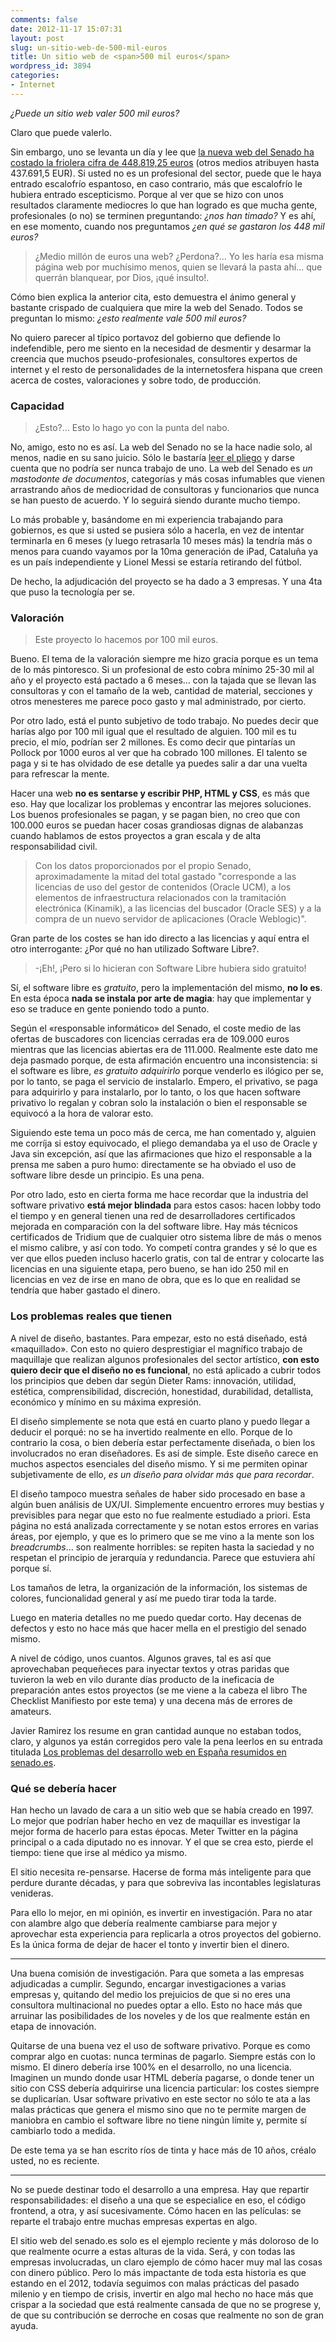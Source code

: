 ```yaml
---
comments: false
date: 2012-11-17 15:07:31
layout: post
slug: un-sitio-web-de-500-mil-euros
title: Un sitio web de <span>500 mil euros</span>
wordpress_id: 3894
categories:
- Internet
---
```


_¿Puede un sitio web valer 500 mil euros?_


  


Claro que puede valerlo.





Sin embargo, uno se levanta un día y lee que [la nueva web del Senado ha costado la friolera cifra de 448.819,25 euros](http://www.elmundo.es/elmundo/2012/11/06/navegante/1352201162.html) (otros medios atribuyen hasta 437.691,5 EUR). Si usted no es un profesional del sector, puede que le haya entrado escalofrío espantoso, en caso contrario, más que escalofrío le hubiera entrado escepticismo. Porque al ver que se hizo con unos resultados claramente mediocres lo que han logrado es que mucha gente, profesionales (o no) se terminen preguntando: _¿nos han timado?_ Y es ahí, en ese momento, cuando nos preguntamos _¿en qué se gastaron los 448 mil euros?_





> 
  
> 
> ¿Medio millón de euros una web? ¿Perdona?… Yo les haría esa misma página web por muchísimo menos, quien se llevará la pasta ahí… que querrán blanquear, por Dios, ¡qué insulto!.
> 
> 






Cómo bien explica la anterior cita, esto demuestra el ánimo general y bastante crispado de cualquiera que mire la web del Senado. Todos se preguntan lo mismo: _¿esto realmente vale 500 mil euros?_





No quiero parecer al típico portavoz del gobierno que defiende lo indefendible, pero me siento en la necesidad de desmentir y desarmar la creencia que muchos pseudo-profesionales, consultores expertos de internet y el resto de personalidades de la internetosfera hispana que creen acerca de costes, valoraciones y sobre todo, de producción.





### Capacidad





> 
  
> 
> ¿Esto?… Esto lo hago yo con la punta del nabo.
> 
> 






No, amigo, esto no es así. La web del Senado no se la hace nadie solo, al menos, nadie en su sano juicio. Sólo le bastaría [leer el pliego](http://www.senado.es/web/relacionesciudadanos/contratacion/contratacionsenado/contratacionadjudicada/detalle/index.html?id=2010&id2=208&id3=0) y darse cuenta que no podría ser nunca trabajo de uno.  La web del Senado es _un mastodonte de documentos_, categorías y más cosas infumables que vienen arrastrando años de mediocridad de consultoras y funcionarios que nunca se han puesto de acuerdo. Y lo seguirá siendo durante mucho tiempo.





Lo más probable y, basándome en mi experiencia trabajando para gobiernos, es que si usted se pusiera sólo a hacerla, en vez de intentar terminarla en 6 meses (y luego retrasarla 10 meses más) la tendría más o menos para cuando vayamos por la 10ma generación de iPad, Cataluña ya es un país independiente y Lionel Messi se estaría retirando del fútbol.





De hecho, la adjudicación del proyecto se ha dado a 3 empresas. Y una 4ta que puso la tecnología per se.





### Valoración





> 
  
> 
> Este proyecto lo hacemos por 100 mil euros.
> 
> 






Bueno. El tema de la valoración siempre me hizo gracia porque es un tema de lo más pintoresco. Si un profesional de esto cobra mínimo 25-30 mil al año y el proyecto está pactado a 6 meses… con la tajada que se llevan las consultoras y con el tamaño de la web, cantidad de material, secciones y otros menesteres me parece poco gasto y mal administrado, por cierto.





Por otro lado, está el punto subjetivo de todo trabajo. No puedes decir que harías algo por 100 mil igual que el resultado de alguien. 100 mil es tu precio, el mío, podrían ser 2 millones. Es como decir que pintarías un Pollock por 1000 euros al ver que ha cobrado 100 millones. El talento se paga y si te has olvidado de ese detalle ya puedes salir a dar una vuelta para refrescar la mente.





Hacer una web **no es sentarse y escribir PHP, HTML y CSS**, es más que eso. Hay que localizar los problemas y encontrar las mejores soluciones. Los buenos profesionales se pagan, y se pagan bien, no creo que con 100.000 euros se puedan hacer cosas grandiosas dignas de alabanzas cuando hablamos de estos proyectos a gran escala y de alta responsabilidad civil.





> 
  
> 
> Con los datos proporcionados por el propio Senado, aproximadamente la mitad del total gastado "corresponde a las licencias de uso del gestor de contenidos (Oracle UCM), a los elementos de infraestructura relacionados con la tramitación electrónica (Kinamik), a las licencias del buscador (Oracle SES) y a la compra de un nuevo servidor de aplicaciones (Oracle Weblogic)".
> 
> 






Gran parte de los costes se han ido directo a las licencias y aquí entra el otro interrogante: ¿Por qué no han utilizado Software Libre?.





> 
  
> 
> -¡Eh!, ¡Pero si lo hicieran con Software Libre hubiera sido gratuito!
> 
> 






Sí, el software libre es _gratuito_, pero la implementación del mismo, **no lo es**. En esta época **nada se instala por arte de magia**: hay que implementar y eso se traduce en gente poniendo todo a punto.





Según el «responsable informático» del Senado, el coste medio de las ofertas de buscadores con licencias cerradas era de 109.000 euros mientras que las licencias abiertas era de 111.000. Realmente este dato me deja pasmado porque, de esta afirmación encuentro una inconsistencia: si el software es libre, _es gratuito adquirirlo_ porque venderlo es ilógico per se, por lo tanto, se paga el servicio de instalarlo. Empero, el privativo, se paga para adquirirlo y para instalarlo, por lo tanto, o los que hacen software privativo lo regalan y cobran solo la instalación o bien el responsable se equivocó a la hora de valorar esto.





Siguiendo este tema un poco más de cerca, me han comentado y, alguien me corríja si estoy equivocado, el pliego demandaba ya el uso de Oracle y Java sin excepción, así que las afirmaciones que hizo el responsable a la prensa me saben a puro humo: directamente se ha obviado el uso de software libre desde un principio. Es una pena.





Por otro lado, esto en cierta forma me hace recordar que la industria del software privativo **está mejor blindada** para estos casos: hacen lobby todo el tiempo y en general tienen una red de desarrolladores certificados mejorada en comparación con la del software libre. Hay más técnicos certificados de Tridium que de cualquier otro sistema libre de más o menos el mismo calibre, y así con todo. Yo competí contra grandes y sé lo que es ver que ellos pueden incluso hacerlo gratis, con tal de entrar y colocarte las licencias en una siguiente etapa, pero bueno, se han ido 250 mil en licencias en vez de irse en mano de obra, que es lo que en realidad se tendría que haber gastado el dinero.





### Los problemas reales que tienen





A nivel de diseño, bastantes. Para empezar, esto no está diseñado, está «maquillado». Con esto no quiero desprestigiar el magnífico trabajo de maquillaje que realizan algunos profesionales del sector artístico, **con esto quiero decir que el diseño no es funcional**, no está aplicado a cubrir todos los principios que deben dar según Dieter Rams: innovación, utilidad, estética, comprensibilidad, discreción, honestidad, durabilidad, detallista, económico y mínimo en su máxima expresión.





El diseño simplemente se nota que está en cuarto plano y puedo llegar a deducir el porqué: no se ha invertido realmente en ello. Porque de lo contrario la cosa, o bien debería estar perfectamente diseñada, o bien los involucrados no eran diseñadores. Es así de simple. Este diseño carece en muchos aspectos esenciales del diseño mismo. Y si me permiten opinar subjetivamente de ello, _es un diseño para olvidar más que para recordar_.






El diseño tampoco muestra señales de haber sido procesado en base a algún buen análisis de UX/UI. Simplemente encuentro errores muy bestias y previsibles para negar que esto no fue realmente estudiado a priori. Esta página no está analizada correctamente y se notan estos errores en varias áreas, por ejemplo, y que es lo primero que se me vino a la mente son los _breadcrumbs_… son realmente horribles: se repiten hasta la saciedad y no respetan el principio de jerarquía y redundancia. Parece que estuviera ahí porque sí.





Los tamaños de letra, la organización de la información, los sistemas de colores, funcionalidad general y así me puedo tirar toda la tarde.





Luego en materia detalles no me puedo quedar corto. Hay decenas de defectos y esto no hace más que hacer mella en el prestigio del senado mismo.





A nivel de código, unos cuantos. Algunos graves, tal es así que aprovechaban pequeñeces para inyectar textos y otras paridas que tuvieron la web en vilo durante días producto de la ineficacia de preparación antes estos proyectos (se me viene a la cabeza el libro The Checklist Manifiesto por este tema) y una decena más de errores de amateurs.





Javier Ramirez los resume en gran cantidad aunque no estaban todos, claro, y algunos ya están corregidos pero vale la pena leerlos en su entrada titulada [Los problemas del desarrollo web en España resumidos en senado.es](http://formatinternet.wordpress.com/2012/11/12/los-problemas-del-desarrollo-web-en-espana-resumidos-en-senado-es/).





### Qué se debería hacer





Han hecho un lavado de cara a un sitio web que se había creado en 1997. Lo mejor que podrían haber hecho en vez de maquillar es investigar la mejor forma de hacerlo para estas épocas. Meter Twitter en la página principal o a cada diputado no es innovar. Y el que se crea esto, pierde el tiempo: tiene que irse al médico ya mismo.





El sitio necesita re-pensarse. Hacerse de forma más inteligente para que perdure durante décadas, y para que sobreviva las incontables legislaturas venideras.





Para ello lo mejor, en mi opinión, es invertir en investigación. Para no atar con alambre algo que debería realmente cambiarse para mejor y aprovechar esta experiencia para replicarla a otros proyectos del gobierno. Es la única forma de dejar de hacer el tonto y invertir bien el dinero.





* * *





Una buena comisión de investigación. Para que someta a las empresas adjudicadas a cumplir. Segundo, encargar investigaciones a varias empresas y, quitando del medio los prejuicios de que si no eres una consultora multinacional no puedes optar a ello. Esto no hace más que arruinar las posibilidades de los noveles y de los que realmente están en etapa de innovación.





Quitarse de una buena vez el uso de software privativo. Porque es como comprar algo en cuotas: nunca terminas de pagarlo. Siempre estás con lo mismo. El dinero debería irse 100% en el desarrollo, no una licencia. Imaginen un mundo donde usar HTML debería pagarse, o donde tener un sitio con CSS debería adquirirse una licencia particular: los costes siempre se duplicarían. Usar software privativo en este sector no sólo te ata a las malas prácticas que genera el mismo sino que no te permite margen de maniobra en cambio el software libre no tiene ningún límite y, permite sí cambiarlo todo a medida.





De este tema ya se han escrito ríos de tinta y hace más de 10 años, créalo usted, no es reciente.





* * *





No se puede destinar todo el desarrollo a una empresa. Hay que repartir responsabilidades: el diseño a una que se especialice en eso, el código frontend, a otra, y así sucesivamente. Cómo hacen en las películas: se reparte el trabajo entre muchas empresas expertas en algo.





El sitio web del senado.es solo es el ejemplo reciente y más doloroso de lo que realmente ocurre a estas alturas de la vida. Será, y con todas las empresas involucradas, un claro ejemplo de cómo hacer muy mal las cosas con dinero público. Pero lo más impactante de toda esta historia es que estando en el 2012, todavía seguimos con malas prácticas del pasado milenio y en tiempo de crisis, invertir en algo mal hecho no hace más que crispar a la sociedad que está realmente cansada de que no se progrese y, de que su contribución se derroche en cosas que realmente no son de gran ayuda.
